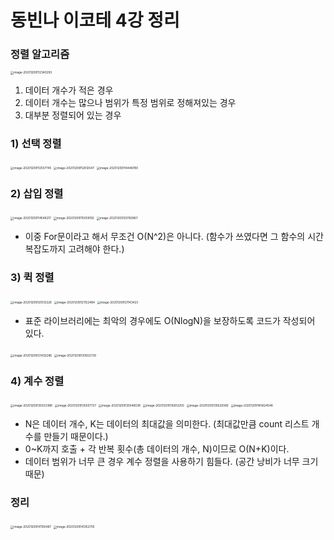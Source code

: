 # 동빈나 이코테 4강 정리



### 정렬 알고리즘

<img src="C:\Users\user\AppData\Roaming\Typora\typora-user-images\image-20201209112340293.png" alt="image-20201209112340293" style="zoom:33%;" />

1. 데이터 개수가 적은 경우
2. 데이터 개수는 많으나 범위가 특정 범위로 정해져있는 경우
3. 대부분 정렬되어 있는 경우





### 1) 선택 정렬

<img src="C:\Users\user\AppData\Roaming\Typora\typora-user-images\image-20201209112557745.png" alt="image-20201209112557745" style="zoom:33%;" />



<img src="C:\Users\user\AppData\Roaming\Typora\typora-user-images\image-20201209112812547.png" alt="image-20201209112812547" style="zoom:33%;" />



<img src="C:\Users\user\AppData\Roaming\Typora\typora-user-images\image-20201209114448780.png" alt="image-20201209114448780" style="zoom: 33%;" />









### 2) 삽입 정렬

<img src="C:\Users\user\AppData\Roaming\Typora\typora-user-images\image-20201209114548217.png" alt="image-20201209114548217" style="zoom:33%;" />



<img src="C:\Users\user\AppData\Roaming\Typora\typora-user-images\image-20201209115059192.png" alt="image-20201209115059192" style="zoom:33%;" />

<img src="C:\Users\user\AppData\Roaming\Typora\typora-user-images\image-20201209120159967.png" alt="image-20201209120159967" style="zoom:33%;" />

* 이중 For문이라고 해서 무조건 O(N^2)은 아니다. (함수가 쓰였다면 그 함수의 시간 복잡도까지 고려해야 한다.)





### 3) 퀵 정렬

<img src="C:\Users\user\AppData\Roaming\Typora\typora-user-images\image-20201209120512226.png" alt="image-20201209120512226" style="zoom:33%;" />



<img src="C:\Users\user\AppData\Roaming\Typora\typora-user-images\image-20201209121122484.png" alt="image-20201209121122484" style="zoom:33%;" />



<img src="C:\Users\user\AppData\Roaming\Typora\typora-user-images\image-20201209121143423.png" alt="image-20201209121143423" style="zoom:33%;" />

* 표준 라이브러리에는 최악의 경우에도 O(NlogN)을 보장하도록 코드가 작성되어 있다.



<img src="C:\Users\user\AppData\Roaming\Typora\typora-user-images\image-20201209121432286.png" alt="image-20201209121432286" style="zoom:33%;" />



<img src="C:\Users\user\AppData\Roaming\Typora\typora-user-images\image-20201209130922739.png" alt="image-20201209130922739" style="zoom:33%;" />





### 4) 계수 정렬

<img src="C:\Users\user\AppData\Roaming\Typora\typora-user-images\image-20201209135023388.png" alt="image-20201209135023388" style="zoom:33%;" />



<img src="C:\Users\user\AppData\Roaming\Typora\typora-user-images\image-20201209135507727.png" alt="image-20201209135507727" style="zoom:33%;" />

<img src="C:\Users\user\AppData\Roaming\Typora\typora-user-images\image-20201209135546038.png" alt="image-20201209135546038" style="zoom:33%;" />



<img src="C:\Users\user\AppData\Roaming\Typora\typora-user-images\image-20201209135612250.png" alt="image-20201209135612250" style="zoom:33%;" />



<img src="C:\Users\user\AppData\Roaming\Typora\typora-user-images\image-20201209135629380.png" alt="image-20201209135629380" style="zoom:33%;" />



<img src="C:\Users\user\AppData\Roaming\Typora\typora-user-images\image-20201209140624546.png" alt="image-20201209140624546" style="zoom:33%;" />

* N은 데이터 개수, K는 데이터의 최대값을 의미한다. (최대값만큼 count 리스트 개수를 만들기 때문이다.)
* 0~K까지 호출 + 각 반복 횟수(총 데이터의 개수, N)이므로 O(N+K)이다.
* 데이터 범위가 너무 큰 경우 계수 정렬을 사용하기 힘들다. (공간 낭비가 너무 크기 때문)







### 정리

<img src="C:\Users\user\AppData\Roaming\Typora\typora-user-images\image-20201209141150487.png" alt="image-20201209141150487" style="zoom:33%;" />

<img src="C:\Users\user\AppData\Roaming\Typora\typora-user-images\image-20201209141352750.png" alt="image-20201209141352750" style="zoom:33%;" />